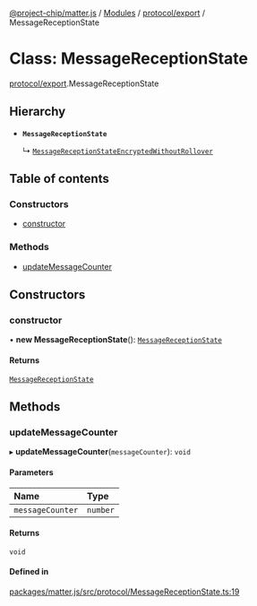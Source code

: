 [@project-chip/matter.js](../README.md) / [Modules](../modules.md) / [protocol/export](../modules/protocol_export.md) / MessageReceptionState

# Class: MessageReceptionState

[protocol/export](../modules/protocol_export.md).MessageReceptionState

## Hierarchy

- **`MessageReceptionState`**

  ↳ [`MessageReceptionStateEncryptedWithoutRollover`](protocol_export.MessageReceptionStateEncryptedWithoutRollover.md)

## Table of contents

### Constructors

- [constructor](protocol_export.MessageReceptionState.md#constructor)

### Methods

- [updateMessageCounter](protocol_export.MessageReceptionState.md#updatemessagecounter)

## Constructors

### constructor

• **new MessageReceptionState**(): [`MessageReceptionState`](protocol_export.MessageReceptionState.md)

#### Returns

[`MessageReceptionState`](protocol_export.MessageReceptionState.md)

## Methods

### updateMessageCounter

▸ **updateMessageCounter**(`messageCounter`): `void`

#### Parameters

| Name | Type |
| :------ | :------ |
| `messageCounter` | `number` |

#### Returns

`void`

#### Defined in

[packages/matter.js/src/protocol/MessageReceptionState.ts:19](https://github.com/project-chip/matter.js/blob/3adaded6/packages/matter.js/src/protocol/MessageReceptionState.ts#L19)
